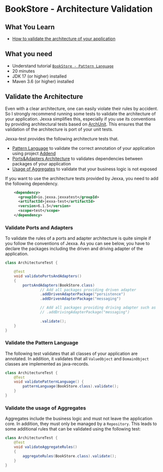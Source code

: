 # BookStore - Architecture Validation

## What You Learn
   
*   [How to validate the architecture of your application](#Validate-the-Architecture)

## What you need

*   Understand tutorial [`BookStore - Pattern Language`](README-PatternLanguage.md)
*   20 minutes
*   JDK 17 (or higher) installed
*   Maven 3.6 (or higher) installed

## Validate the Architecture


Even with a clear architecture, one can easily violate their rules by accident. So I 
strongly recommend running some tests to validate the architecture of your application. 
Jexxa simplifies this, especially if you use its conventions by providing architectural 
tests based on [ArchUnit](https://www.archunit.org). This ensures that the validation of the
architecture is port of your unit tests. 

Jexxa-test provides the following architecture tests that. 
*   [Pattern Language](src/test/java/io/jexxa/tutorials/bookstore/architecture/ArchitectureTest.java) to validate the correct annotation of your application using project [Addend](http://addend.jexxa.io/)
*   [Ports&Adapters Architecture](src/test/java/io/jexxa/tutorials/bookstore/architecture/ArchitectureTest.java) to validates dependencies between packages of your application
*   [Usage of Aggregates](src/test/java/io/jexxa/tutorials/bookstore/architecture/ArchitectureTest.java) to validate that your business logic is not exposed

If you want to use the architecture tests provided by Jexxa, you need to add the following dependency.

```xml
    <dependency>
      <groupId>io.jexxa.jexxatest</groupId>
      <artifactId>jexxa-test</artifactId>
      <version>6.1.5</version>
      <scope>test</scope>
    </dependency>
```



### Validate Ports and Adapters

To validate the rules of a ports and adapter architecture is quite simple if you follow the conventions of Jexxa. As 
you can see below, you have to declare the packages including the driven and driving adapter of the application.  

```java
class ArchitectureTest {

    @Test
    void validatePortsAndAdapters()
    {
        portsAndAdapters(BookStore.class)
                // Add all packages providing driven adapter  
                .addDrivenAdapterPackage("persistence")  
                .addDrivenAdapterPackage("messaging")

                // Add all packages providing driving adapter such as  
                // .addDrivingAdapterPackage("messaging")
                
                .validate();
    }
}
```

### Validate the Pattern Language
The following test validates that all classes of your application are annotated. In addition, it validates that all 
`ValueObject` and `DomainObject` classes are implemented as java-records. 

```java
class ArchitectureTest {
    @Test
    void validatePatternLanguage() {
        patternLanguage(BookStore.class).validate();
    }
}
```

### Validate the usage of Aggregates
Aggregates include the business logic and must not leave the application core. In addition, they must only be managed 
by a `Repository`. This leads to some additional rules that can be validated using the following test: 

```java
class ArchitectureTest {
    @Test
    void validateAggregateRules()
    {
        aggregateRules(BookStore.class).validate();
    }
}
```
